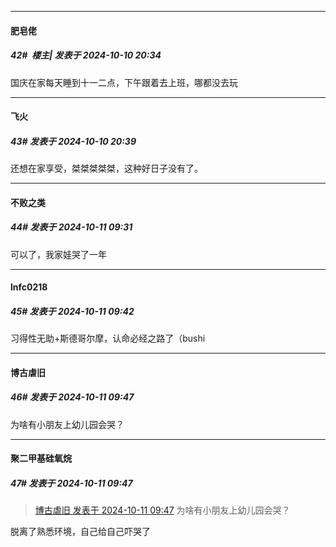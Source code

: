 ﻿
*****

####  肥皂佬  
##### 42#         楼主| 发表于 2024-10-10 20:34

国庆在家每天睡到十一二点，下午跟着去上班，哪都没去玩


*****

####  飞火  
##### 43#       发表于 2024-10-10 20:39

还想在家享受，桀桀桀桀桀，这种好日子没有了。


*****

####  不败之类  
##### 44#       发表于 2024-10-11 09:31

可以了，我家娃哭了一年


*****

####  lnfc0218  
##### 45#       发表于 2024-10-11 09:42

习得性无助+斯德哥尔摩，认命必经之路了（bushi


*****

####  博古虐旧  
##### 46#       发表于 2024-10-11 09:47

为啥有小朋友上幼儿园会哭？

*****

####  聚二甲基硅氧烷  
##### 47#       发表于 2024-10-11 09:47

<blockquote><a href="httphttps://bbs.saraba1st.com/2b/forum.php?mod=redirect&amp;goto=findpost&amp;pid=66422169&amp;ptid=2201150" target="_blank">博古虐旧 发表于 2024-10-11 09:47</a>
为啥有小朋友上幼儿园会哭？</blockquote>
脱离了熟悉环境，自己给自己吓哭了

